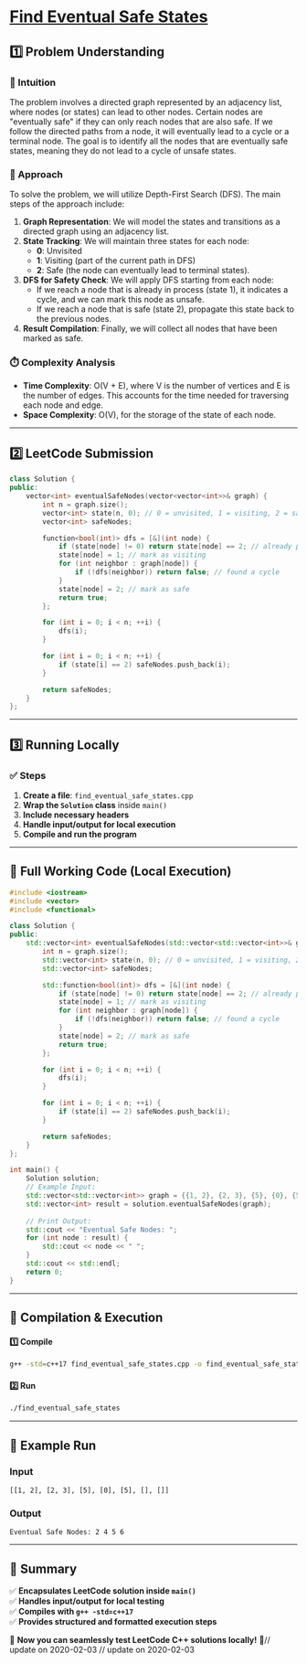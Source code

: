 # **[Find Eventual Safe States](https://leetcode.com/problems/find-eventual-safe-states/description/)**  

## **1️⃣ Problem Understanding**  
### **📌 Intuition**  
The problem involves a directed graph represented by an adjacency list, where nodes (or states) can lead to other nodes. Certain nodes are "eventually safe" if they can only reach nodes that are also safe. If we follow the directed paths from a node, it will eventually lead to a cycle or a terminal node. The goal is to identify all the nodes that are eventually safe states, meaning they do not lead to a cycle of unsafe states.

### **🚀 Approach**  
To solve the problem, we will utilize Depth-First Search (DFS). The main steps of the approach include:

1. **Graph Representation**: We will model the states and transitions as a directed graph using an adjacency list.
2. **State Tracking**: We will maintain three states for each node:
   - **0**: Unvisited
   - **1**: Visiting (part of the current path in DFS)
   - **2**: Safe (the node can eventually lead to terminal states).
3. **DFS for Safety Check**: We will apply DFS starting from each node:
   - If we reach a node that is already in process (state 1), it indicates a cycle, and we can mark this node as unsafe.
   - If we reach a node that is safe (state 2), propagate this state back to the previous nodes.
4. **Result Compilation**: Finally, we will collect all nodes that have been marked as safe.

### **⏱️ Complexity Analysis**  
- **Time Complexity**: O(V + E), where V is the number of vertices and E is the number of edges. This accounts for the time needed for traversing each node and edge.
- **Space Complexity**: O(V), for the storage of the state of each node.

---  

## **2️⃣ LeetCode Submission**  
```cpp
class Solution {
public:
    vector<int> eventualSafeNodes(vector<vector<int>>& graph) {
        int n = graph.size();
        vector<int> state(n, 0); // 0 = unvisited, 1 = visiting, 2 = safe
        vector<int> safeNodes;

        function<bool(int)> dfs = [&](int node) {
            if (state[node] != 0) return state[node] == 2; // already processed
            state[node] = 1; // mark as visiting
            for (int neighbor : graph[node]) {
                if (!dfs(neighbor)) return false; // found a cycle
            }
            state[node] = 2; // mark as safe
            return true;
        };

        for (int i = 0; i < n; ++i) {
            dfs(i);
        }

        for (int i = 0; i < n; ++i) {
            if (state[i] == 2) safeNodes.push_back(i);
        }

        return safeNodes;
    }
};  
```  

---  

## **3️⃣ Running Locally**  
### **✅ Steps**  
1. **Create a file**: `find_eventual_safe_states.cpp`  
2. **Wrap the `Solution` class** inside `main()`  
3. **Include necessary headers**  
4. **Handle input/output for local execution**  
5. **Compile and run the program**  

---  

## **📝 Full Working Code (Local Execution)**  
```cpp
#include <iostream>
#include <vector>
#include <functional>

class Solution {
public:
    std::vector<int> eventualSafeNodes(std::vector<std::vector<int>>& graph) {
        int n = graph.size();
        std::vector<int> state(n, 0); // 0 = unvisited, 1 = visiting, 2 = safe
        std::vector<int> safeNodes;

        std::function<bool(int)> dfs = [&](int node) {
            if (state[node] != 0) return state[node] == 2; // already processed
            state[node] = 1; // mark as visiting
            for (int neighbor : graph[node]) {
                if (!dfs(neighbor)) return false; // found a cycle
            }
            state[node] = 2; // mark as safe
            return true;
        };

        for (int i = 0; i < n; ++i) {
            dfs(i);
        }

        for (int i = 0; i < n; ++i) {
            if (state[i] == 2) safeNodes.push_back(i);
        }

        return safeNodes;
    }
};

int main() {
    Solution solution;
    // Example Input:
    std::vector<std::vector<int>> graph = {{1, 2}, {2, 3}, {5}, {0}, {5}, {}, {}};
    std::vector<int> result = solution.eventualSafeNodes(graph);
    
    // Print Output:
    std::cout << "Eventual Safe Nodes: ";
    for (int node : result) {
        std::cout << node << " ";
    }
    std::cout << std::endl;
    return 0;
}
```  

---  

## **🔧 Compilation & Execution**  
#### **1️⃣ Compile**  
```bash
g++ -std=c++17 find_eventual_safe_states.cpp -o find_eventual_safe_states
```  

#### **2️⃣ Run**  
```bash
./find_eventual_safe_states
```  

---  

## **🎯 Example Run**  
### **Input**  
```
[[1, 2], [2, 3], [5], [0], [5], [], []]
```  
### **Output**  
```
Eventual Safe Nodes: 2 4 5 6 
```  

---  

## **📌 Summary**  
✅ **Encapsulates LeetCode solution inside `main()`**  
✅ **Handles input/output for local testing**  
✅ **Compiles with `g++ -std=c++17`**  
✅ **Provides structured and formatted execution steps**  

🚀 **Now you can seamlessly test LeetCode C++ solutions locally!** 🚀// update on 2020-02-03
// update on 2020-02-03
